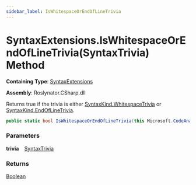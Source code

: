 ```yaml
---
sidebar_label: IsWhitespaceOrEndOfLineTrivia
---
```


# SyntaxExtensions\.IsWhitespaceOrEndOfLineTrivia\(SyntaxTrivia\) Method

**Containing Type**: [SyntaxExtensions](../index.md)

**Assembly**: Roslynator\.CSharp\.dll

  
Returns true if the trivia is either [SyntaxKind.WhitespaceTrivia](https://docs.microsoft.com/en-us/dotnet/api/microsoft.codeanalysis.csharp.syntaxkind.whitespacetrivia) or [SyntaxKind.EndOfLineTrivia](https://docs.microsoft.com/en-us/dotnet/api/microsoft.codeanalysis.csharp.syntaxkind.endoflinetrivia)\.

```csharp
public static bool IsWhitespaceOrEndOfLineTrivia(this Microsoft.CodeAnalysis.SyntaxTrivia trivia)
```

### Parameters

**trivia** &ensp; [SyntaxTrivia](https://docs.microsoft.com/en-us/dotnet/api/microsoft.codeanalysis.syntaxtrivia)

### Returns

[Boolean](https://docs.microsoft.com/en-us/dotnet/api/system.boolean)

